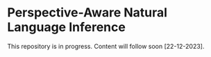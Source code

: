 # Perspective-Aware Natural Language Inference
This repository is in progress. Content will follow soon [22-12-2023].
